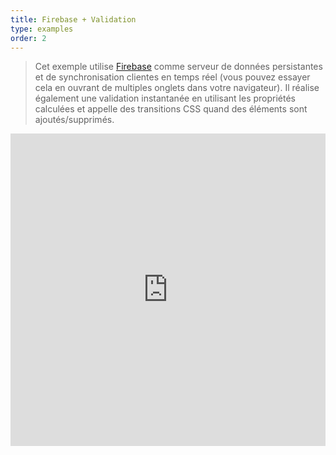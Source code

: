 ```yaml
---
title: Firebase + Validation
type: examples
order: 2
---
```


> Cet exemple utilise [Firebase](https://firebase.google.com/) comme serveur de données persistantes et de synchronisation clientes en temps réel (vous pouvez essayer cela en ouvrant de multiples onglets dans votre navigateur). Il réalise également une validation instantanée en utilisant les propriétés calculées et appelle des transitions CSS quand des éléments sont ajoutés/supprimés.

<iframe width="100%" height="500" src="https://jsfiddle.net/chrisvfritz/pyLbpzzx/embedded/result,html,js,css" allowfullscreen="allowfullscreen" frameborder="0"></iframe>
